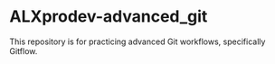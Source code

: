 # ALXprodev-advanced_git

This repository is for practicing advanced Git workflows, specifically Gitflow.